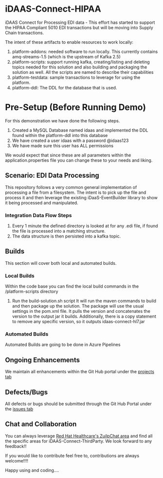 # iDAAS-Connect-HIPAA
iDAAS Connect for Processing EDI data - This effort has started to support the HIPAA Compliant 5010 EDI transactions but will be moving into Supply Chain transactions.

The intent of these artifacts to enable
resources to work locally: <br/>
1. platform-addons: needed software to run locally. This currently contains amq-streams-1.5 (which is the upstream of Kafka 2.5)<br/>
2. platform-scripts: support running kafka, creating/listing and deleting topics needed for this solution
   and also building and packaging the solution as well. All the scripts are named to describe their capabilities <br/>
3. platform-testdata: sample transactions to leverage for using the platform. <br/>
4. platform-ddl: The DDL for the database that is used.

# Pre-Setup (Before Running Demo)
For this demonstration we have done the following steps.

1.  Created a MySQL Database named idaas and implemented the DDL found within the platform-ddl into this database
2.  We have created a user idaas with a password @idaas123
3.  We have made sure this user has ALL permissions

We would expect that since these are all parameters within the application.properties file you can change these to your needs and liking.

## Scenario: EDI Data Processing
This repository follows a very common general implementation of processing a file from a filesystem. The intent is to pick 
up the file and process it and then leverage the existing iDaaS-EventBuilder library to show it being processed and manipulated. 

### Integration Data Flow Steps

1. Every 1 minute the defined directory is looked at for any .edi file, if found the file is processed into a matching structure.
2. The data structure is then persisted into a kafka topic.

## Builds
This section will cover both local and automated builds.

### Local Builds
Within the code base you can find the local build commands in the /platform-scripts directory
1.  Run the build-solution.sh script
    It will run the maven commands to build and then package up the solution. The package will use the usual settings
    in the pom.xml file. It pulls the version and concatenates the version to the output jar it builds.
    Additionally, there is a copy statement to remove any specific version, so it outputs idaas-connect-hl7.jar

### Automated Builds
Automated Builds are going to be done in Azure Pipelines

## Ongoing Enhancements
We maintain all enhancements within the Git Hub portal under the
<a href="https://github.com/RedHat-Healthcare/iDAAS-Connect-ThirdParty/projects" target="_blank">projects tab</a>

## Defects/Bugs
All defects or bugs should be submitted through the Git Hub Portal under the
<a href="https://github.com/RedHat-Healthcare/iDAAS-Connect-ThirdPartyt/issues" target="_blank">issues tab</a>

## Chat and Collaboration
You can always leverage <a href="https://redhathealthcare.zulipchat.com" target="_blank">Red Hat Healthcare's ZuilpChat area</a>
and find all the specific areas for iDAAS-Connect-ThirdParty. We look forward to any feedback!!

If you would like to contribute feel free to, contributions are always welcome!!!!

Happy using and coding....
